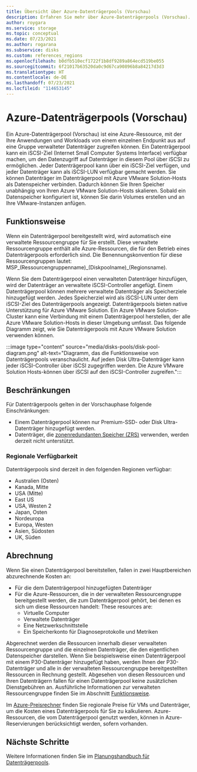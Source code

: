 ```yaml
---
title: Übersicht über Azure-Datenträgerpools (Vorschau)
description: Erfahren Sie mehr über Azure-Datenträgerpools (Vorschau).
author: roygara
ms.service: storage
ms.topic: conceptual
ms.date: 07/23/2021
ms.author: rogarana
ms.subservice: disks
ms.custom: references_regions
ms.openlocfilehash: b0dfb510ecf1722f1b8df9289a864ecd519be055
ms.sourcegitcommit: 6f21017b63520da0c9d67ca90896b8a84217d3d3
ms.translationtype: HT
ms.contentlocale: de-DE
ms.lasthandoff: 07/23/2021
ms.locfileid: "114653145"
---
```

# <a name="azure-disk-pools-preview"></a>Azure-Datenträgerpools (Vorschau)

Ein Azure-Datenträgerpool (Vorschau) ist eine Azure-Ressource, mit der Ihre Anwendungen und Workloads von einem einzelnen Endpunkt aus auf eine Gruppe verwalteter Datenträger zugreifen können. Ein Datenträgerpool kann ein iSCSI-Ziel (Internet Small Computer Systems Interface) verfügbar machen, um den Datenzugriff auf Datenträger in diesem Pool über iSCSI zu ermöglichen. Jeder Datenträgerpool kann über ein iSCSI-Ziel verfügen, und jeder Datenträger kann als iSCSI-LUN verfügbar gemacht werden. Sie können Datenträger im Datenträgerpool mit Azure VMware Solution-Hosts als Datenspeicher verbinden. Dadurch können Sie Ihren Speicher unabhängig von Ihren Azure VMware Solution-Hosts skalieren. Sobald ein Datenspeicher konfiguriert ist, können Sie darin Volumes erstellen und an Ihre VMware-Instanzen anfügen.

## <a name="how-it-works"></a>Funktionsweise

Wenn ein Datenträgerpool bereitgestellt wird, wird automatisch eine verwaltete Ressourcengruppe für Sie erstellt. Diese verwaltete Ressourcengruppe enthält alle Azure-Ressourcen, die für den Betrieb eines Datenträgerpools erforderlich sind. Die Benennungskonvention für diese Ressourcengruppen lautet: MSP_(Ressourcengruppenname)_(Diskpoolname)\_(Regionsname).

Wenn Sie dem Datenträgerpool einen verwalteten Datenträger hinzufügen, wird der Datenträger an verwaltete iSCSI-Controller angefügt. Einem Datenträgerpool können mehrere verwaltete Datenträger als Speicherziele hinzugefügt werden. Jedes Speicherziel wird als iSCSI-LUN unter dem iSCSI-Ziel des Datenträgerpools angezeigt. Datenträgerpools bieten native Unterstützung für Azure VMware Solution. Ein Azure VMware Solution-Cluster kann eine Verbindung mit einem Datenträgerpool herstellen, der alle Azure VMware Solution-Hosts in dieser Umgebung umfasst. Das folgende Diagramm zeigt, wie Sie Datenträgerpools mit Azure VMware Solution verwenden können.

:::image type="content" source="media/disks-pools/disk-pool-diagram.png" alt-text="Diagramm, das die Funktionsweise von Datenträgerpools veranschaulicht. Auf jeden Disk Ultra-Datenträger kann jeder iSCSI-Controller über iSCSI zugegriffen werden. Die Azure VMware Solution Hosts-können über iSCSI auf den iSCSI-Controller zugreifen.":::

## <a name="restrictions"></a>Beschränkungen

Für Datenträgerpools gelten in der Vorschauphase folgende Einschränkungen:

- Einem Datenträgerpool können nur Premium-SSD- oder Disk Ultra-Datenträger hinzugefügt werden.
- Datenträger, die [zonenredundanten Speicher (ZRS)](disks-redundancy.md#zone-redundant-storage-for-managed-disks-preview) verwenden, werden derzeit nicht unterstützt. 

### <a name="regional-availability"></a>Regionale Verfügbarkeit

Datenträgerpools sind derzeit in den folgenden Regionen verfügbar:

- Australien (Osten)
- Kanada, Mitte
- USA (Mitte)
- East US
- USA, Westen 2
- Japan, Osten
- Nordeuropa
- Europa, Westen
- Asien, Südosten
- UK, Süden


## <a name="billing"></a>Abrechnung

Wenn Sie einen Datenträgerpool bereitstellen, fallen in zwei Hauptbereichen abzurechnende Kosten an:

- Für die dem Datenträgerpool hinzugefügten Datenträger
- Für die Azure-Ressourcen, die in der verwalteten Ressourcengruppe bereitgestellt werden, die zum Datenträgerpool gehört, bei denen es sich um diese Ressourcen handelt: These resources are:
    - Virtuelle Computer
    - Verwaltete Datenträger
    - Eine Netzwerkschnittstelle
    - Ein Speicherkonto für Diagnoseprotokolle und Metriken
        
Abgerechnet werden die Ressourcen innerhalb dieser verwalteten Ressourcengruppe und die einzelnen Datenträger, die den eigentlichen Datenspeicher darstellen. Wenn Sie beispielsweise einen Datenträgerpool mit einem P30-Datenträger hinzugefügt haben, werden Ihnen der P30-Datenträger und alle in der verwalteten Ressourcengruppe bereitgestellten Ressourcen in Rechnung gestellt. Abgesehen von diesen Ressourcen und Ihren Datenträgern fallen für einen Datenträgerpool keine zusätzlichen Dienstgebühren an. Ausführliche Informationen zur verwalteten Ressourcengruppe finden Sie im Abschnitt [Funktionsweise](#how-it-works).

Im [Azure-Preisrechner](https://azure.microsoft.com/pricing/calculator/) finden Sie regionale Preise für VMs und Datenträger, um die Kosten eines Datenträgerpools für Sie zu kalkulieren. Azure-Ressourcen, die vom Datenträgerpool genutzt werden, können in Azure-Reservierungen berücksichtigt werden, sofern vorhanden.


## <a name="next-steps"></a>Nächste Schritte

Weitere Informationen finden Sie im [Planungshandbuch für Datenträgerpools](disks-pools-planning.md).
